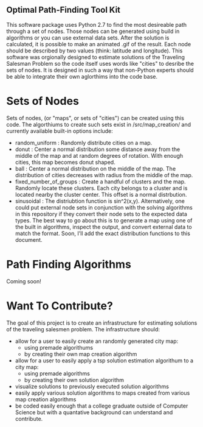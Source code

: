 ## Optimal Path-Finding Tool Kit
This software package uses Python 2.7 to find the most desireable path through a set of nodes.  Those nodes can be generated using build in algorithms or you can use external data sets.  After the solution is calculated, it is possible to make an animated .gif of the result.  Each node should be described by two values (think: latitude and longitude).  This software was orgionally designed to estimate solutions of the Traveling Salesman Problem so the code itself uses words like "cities" to desribe the sets of nodes. It is designed in such a way that non-Python experts should be able to integrate their own aglorthims into the code base.  

# Sets of Nodes
Sets of nodes, (or "maps", or sets of "cities") can be created using this code.  The algorthiums to create such sets exist in /src/map_creation/ and currently available built-in options include:
  - random_uniform : Randomly distribute cities on a map.
  - donut : Center a normal distribution some distance away from the middle of the map and at random degrees of rotation.  With enough cities, this map becomes donut shaped.
  - ball : Center a normal distribution on the middle of the map.  The distribution of cities decreases with radius from the middle of the map.
  - fixed_number_of_groups : Create a handful of clusters and the map.  Randomly locate these clusters.  Each city belongs to a cluster and is located nearby the cluster center.  This offset is a normal distrbution.
  - sinusoidal : The distriubtion function is sin^2(x,y).
Alternatively, one could put external node sets in conjunction with the solving algorithms in this repository if they convert their node sets to the expected data types.  The best way to go about this is to generate a map using one of the built in algorithms, inspect the output, and convert external data to match the format.
Soon, I'll add the exact distribution functions to this document.

# Path Finding Algorithms
Coming soon!


# Want To Contribute?
The goal of this project is to create an infrastructure for estimating solutions of the traveling salesmen problem.  The infrastructure should:
  - allow for a user to easily create an randomly generated city map:
    - using premade algorithums
    - by creating their own map creation algorithm
  - allow for a user to easily apply a tsp solution estimation algorithum to a city map:
    - using premade algorithms
    - by creating their own solution algorithm
  - visualize solutions to previously executed solution algorithms
  - easily apply various solution algorithms to maps created from various map creation algorithms
  - be coded easily enough that a college graduate outside of Computer Science but with a quantative background can understand and contribute.
